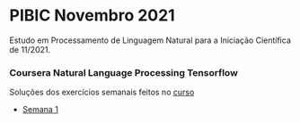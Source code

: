 # PIBIC Novembro 2021

Estudo em Processamento de Linguagem Natural para a Iniciação Científica de 11/2021.

### Coursera Natural Language Processing Tensorflow

Soluções dos exercícios semanais feitos no [curso](https://www.coursera.org/learn/natural-language-processing-tensorflow/home/welcome)

- [Semana 1](C3/W1/assignment/C3_W1_Assignment.ipynb)
